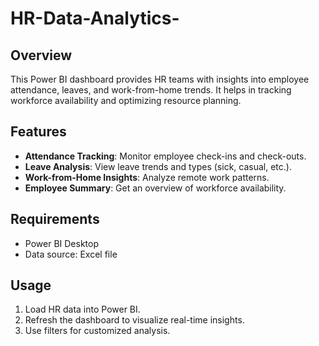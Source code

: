 # HR-Data-Analytics-

## Overview
This Power BI dashboard provides HR teams with insights into employee attendance, leaves, and work-from-home trends. It helps in tracking workforce availability and optimizing resource planning.

## Features
- **Attendance Tracking**: Monitor employee check-ins and check-outs.
- **Leave Analysis**: View leave trends and types (sick, casual, etc.).
- **Work-from-Home Insights**: Analyze remote work patterns.
- **Employee Summary**: Get an overview of workforce availability.

## Requirements
- Power BI Desktop
- Data source: Excel file

## Usage
1. Load HR data into Power BI.
2. Refresh the dashboard to visualize real-time insights.
3. Use filters for customized analysis.


